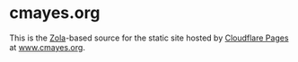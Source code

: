 # cmayes.org

This is the [Zola](https://www.getzola.org/)-based source for the static site hosted by
[Cloudflare Pages](https://pages.cloudflare.com) at www.cmayes.org.